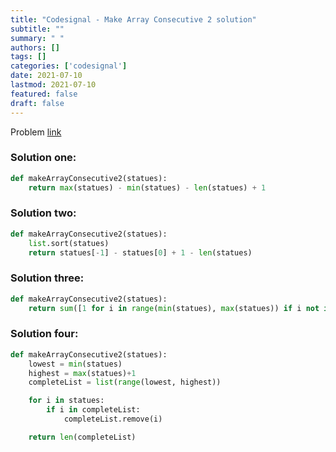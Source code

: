```yaml
---
title: "Codesignal - Make Array Consecutive 2 solution"
subtitle: ""
summary: " "
authors: []
tags: []
categories: ['codesignal']
date: 2021-07-10
lastmod: 2021-07-10
featured: false
draft: false
---
```

Problem [link](https://app.codesignal.com/arcade/intro/level-2/bq2XnSr5kbHqpHGJC)

### Solution one:

```python
def makeArrayConsecutive2(statues):
    return max(statues) - min(statues) - len(statues) + 1
```

### Solution two:

```python
def makeArrayConsecutive2(statues):
    list.sort(statues)
    return statues[-1] - statues[0] + 1 - len(statues)
```

### Solution three:

```python
def makeArrayConsecutive2(statues):
    return sum([1 for i in range(min(statues), max(statues)) if i not in statues])
```

### Solution four:

```python
def makeArrayConsecutive2(statues):
    lowest = min(statues)
    highest = max(statues)+1
    completeList = list(range(lowest, highest))

    for i in statues:
        if i in completeList:
            completeList.remove(i)

    return len(completeList)
```
